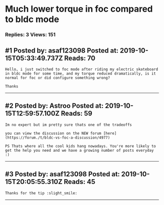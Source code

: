 # Much lower torque in foc compared to bldc mode

### Replies: 3 Views: 151

## \#1 Posted by: asaf123098 Posted at: 2019-10-15T05:33:49.737Z Reads: 70

```
Hello, i just switched to foc mode after riding my electric skateboard in bldc mode for some time, and my torque reduced dramatically, is it normal for foc or did configure something wrong? 

Thanks
```

---
## \#2 Posted by: Astroo Posted at: 2019-10-15T12:59:57.100Z Reads: 59

```
Im no expert but im pretty sure thats one of the tradeoffs

you can view the discussion on the NEW forum [here](https://forum./t/bldc-vs-foc-a-discussion/4977)

PS Thats where all the cool kids hang nowadays. You're more likely to get the help you need and we have a growing number of posts everyday :)
```

---
## \#3 Posted by: asaf123098 Posted at: 2019-10-15T20:05:55.310Z Reads: 45

```
Thanks for the tip :slight_smile:
```

---
